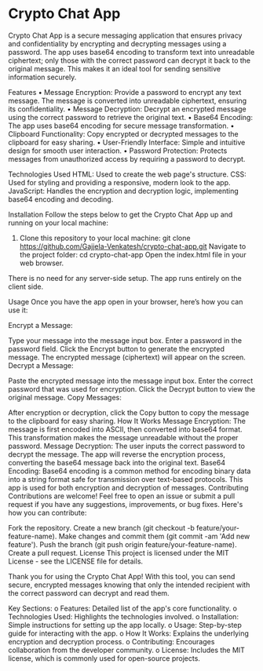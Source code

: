 # Crypto Chat App 

Crypto Chat App is a secure messaging application that ensures privacy and confidentiality by encrypting and decrypting messages using a password. The app uses base64 encoding to transform text into unreadable ciphertext; only those with the correct password can decrypt it back to the original message. This makes it an ideal tool for sending sensitive information securely.

Features
•	Message Encryption: Provide a password to encrypt any text message. The message is converted into unreadable ciphertext, ensuring its confidentiality.
•	Message Decryption: Decrypt an encrypted message using the correct password to retrieve the original text.
•	Base64 Encoding: The app uses base64 encoding for secure message transformation.
•	Clipboard Functionality: Copy encrypted or decrypted messages to the clipboard for easy sharing.
•	User-Friendly Interface: Simple and intuitive design for smooth user interaction.
•	Password Protection: Protects messages from unauthorized access by requiring a password to decrypt.

Technologies Used
HTML: Used to create the web page's structure.
CSS: Used for styling and providing a responsive, modern look to the app.
JavaScript: Handles the encryption and decryption logic, implementing base64 encoding and decoding.
  
Installation
Follow the steps below to get the Crypto Chat App up and running on your local machine:

1. Clone this repository to your local machine:
git clone https://github.com/Gajjela-Venkatesh/crypto-chat-app.git
Navigate to the project folder:
cd crypto-chat-app
Open the index.html file in your web browser.

There is no need for any server-side setup. The app runs entirely on the client side.

Usage
Once you have the app open in your browser, here’s how you can use it:

Encrypt a Message:

Type your message into the message input box.
Enter a password in the password field.
Click the Encrypt button to generate the encrypted message.
The encrypted message (ciphertext) will appear on the screen.
Decrypt a Message:

Paste the encrypted message into the message input box.
Enter the correct password that was used for encryption.
Click the Decrypt button to view the original message.
Copy Messages:

After encryption or decryption, click the Copy button to copy the message to the clipboard for easy sharing.
How It Works
Message Encryption: The message is first encoded into ASCII, then converted into base64 format. This transformation makes the message unreadable without the proper password.
Message Decryption: The user inputs the correct password to decrypt the message. The app will reverse the encryption process, converting the base64 message back into the original text.
Base64 Encoding: Base64 encoding is a common method for encoding binary data into a string format safe for transmission over text-based protocols. This app is used for both encryption and decryption of messages.
Contributing
Contributions are welcome! Feel free to open an issue or submit a pull request if you have any suggestions, improvements, or bug fixes. Here's how you can contribute:

Fork the repository.
Create a new branch (git checkout -b feature/your-feature-name).
Make changes and commit them (git commit -am 'Add new feature').
Push the branch (git push origin feature/your-feature-name).
Create a pull request.
License
This project is licensed under the MIT License - see the LICENSE file for details.

Thank you for using the Crypto Chat App! With this tool, you can send secure, encrypted messages knowing that only the intended recipient with the correct password can decrypt and read them.

Key Sections:
o	Features: Detailed list of the app's core functionality.
o	Technologies Used: Highlights the technologies involved.
o	Installation: Simple instructions for setting up the app locally.
o	Usage: Step-by-step guide for interacting with the app.
o	How It Works: Explains the underlying encryption and decryption process.
o	Contributing: Encourages collaboration from the developer community.
o	License: Includes the MIT license, which is commonly used for open-source projects.
